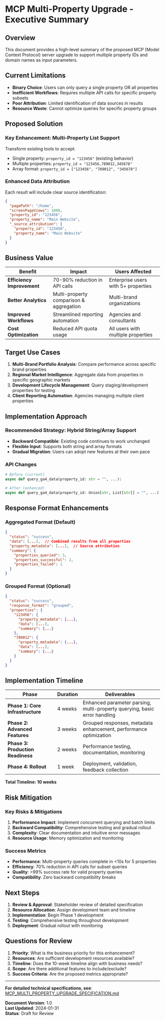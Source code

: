 # MCP Multi-Property Upgrade - Executive Summary

## Overview

This document provides a high-level summary of the proposed MCP (Model Context Protocol) server upgrade to support multiple property IDs and domain names as input parameters.

## Current Limitations

- **Binary Choice**: Users can only query a single property OR all properties
- **Inefficient Workflows**: Requires multiple API calls for specific property subsets
- **Poor Attribution**: Limited identification of data sources in results
- **Resource Waste**: Cannot optimize queries for specific property groups

## Proposed Solution

### Key Enhancement: Multi-Property List Support

Transform existing tools to accept:
- Single property: `property_id = "123456"` (existing behavior)
- Multiple properties: `property_id = "123456,789012,345678"`
- Array format: `property_id = ["123456", "789012", "345678"]`

### Enhanced Data Attribution

Each result will include clear source identification:
```json
{
  "pagePath": "/home",
  "screenPageViews": 1000,
  "property_id": "123456",
  "property_name": "Main Website",
  "_source_attribution": {
    "property_id": "123456",
    "property_name": "Main Website"
  }
}
```

## Business Value

| Benefit | Impact | Users Affected |
|---------|---------|----------------|
| **Efficiency Improvement** | 70-90% reduction in API calls | Enterprise users with 5+ properties |
| **Better Analytics** | Multi-property comparison & aggregation | Multi-brand organizations |
| **Improved Workflows** | Streamlined reporting automation | Agencies and consultants |
| **Cost Optimization** | Reduced API quota usage | All users with multiple properties |

## Target Use Cases

1. **Multi-Brand Portfolio Analysis**: Compare performance across specific brand properties
2. **Regional Market Intelligence**: Aggregate data from properties in specific geographic markets
3. **Development Lifecycle Management**: Query staging/development properties for testing
4. **Client Reporting Automation**: Agencies managing multiple client properties

## Implementation Approach

### Recommended Strategy: Hybrid String/Array Support

- **Backward Compatible**: Existing code continues to work unchanged
- **Flexible Input**: Supports both string and array formats
- **Gradual Migration**: Users can adopt new features at their own pace

### API Changes

```python
# Before (current)
async def query_ga4_data(property_id: str = "", ...):

# After (enhanced)
async def query_ga4_data(property_id: Union[str, List[str]] = "", ...):
```

## Response Format Enhancements

### Aggregated Format (Default)
```json
{
  "status": "success",
  "data": [...],  // Combined results from all properties
  "property_metadata": [...],  // Source attribution
  "summary": {
    "properties_queried": 3,
    "properties_successful": 2,
    "properties_failed": 1
  }
}
```

### Grouped Format (Optional)
```json
{
  "status": "success",
  "response_format": "grouped",
  "properties": {
    "123456": {
      "property_metadata": {...},
      "data": [...],
      "summary": {...}
    },
    "789012": {
      "property_metadata": {...},
      "data": [...],
      "summary": {...}
    }
  }
}
```

## Implementation Timeline

| Phase | Duration | Deliverables |
|-------|----------|--------------|
| **Phase 1: Core Infrastructure** | 4 weeks | Enhanced parameter parsing, multi-property querying, basic error handling |
| **Phase 2: Advanced Features** | 3 weeks | Grouped responses, metadata enhancement, performance optimization |
| **Phase 3: Production Readiness** | 2 weeks | Performance testing, documentation, monitoring |
| **Phase 4: Rollout** | 1 week | Deployment, validation, feedback collection |

**Total Timeline: 10 weeks**

## Risk Mitigation

### Key Risks & Mitigations

1. **Performance Impact**: Implement concurrent querying and batch limits
2. **Backward Compatibility**: Comprehensive testing and gradual rollout
3. **Complexity**: Clear documentation and intuitive error messages
4. **Resource Usage**: Memory optimization and monitoring

### Success Metrics

- **Performance**: Multi-property queries complete in <10s for 5 properties
- **Efficiency**: 70% reduction in API calls for subset queries
- **Quality**: >99% success rate for valid property queries
- **Compatibility**: Zero backward compatibility breaks

## Next Steps

1. **Review & Approval**: Stakeholder review of detailed specification
2. **Resource Allocation**: Assign development team and timeline
3. **Implementation**: Begin Phase 1 development
4. **Testing**: Comprehensive testing throughout development
5. **Deployment**: Gradual rollout with monitoring

## Questions for Review

1. **Priority**: What is the business priority for this enhancement?
2. **Resources**: Are sufficient development resources available?
3. **Timeline**: Does the 10-week timeline align with business needs?
4. **Scope**: Are there additional features to include/exclude?
5. **Success Criteria**: Are the proposed metrics appropriate?

---

**For detailed technical specifications, see**: [MCP_MULTI_PROPERTY_UPGRADE_SPECIFICATION.md](./MCP_MULTI_PROPERTY_UPGRADE_SPECIFICATION.md)

**Document Version**: 1.0  
**Last Updated**: 2024-01-31  
**Status**: Draft for Review